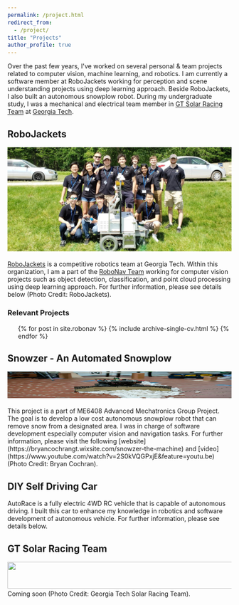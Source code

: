 ```yaml
---
permalink: /project.html
redirect_from:
  - /project/
title: "Projects"
author_profile: true
---
```

Over the past few years, I've worked on several personal & team projects related to computer vision, machine learning, and robotics. I am currently a software member at RoboJackets working for perception and scene understanding projects using deep learning approach. Beside RoboJackets, I also built an autonomous snowplow robot. During my undergraduate study, I was a mechanical and electrical team member in [GT Solar Racing Team](http://solarracing.gatech.edu/) at [Georgia Tech](https://www.gatech.edu/).

## RoboJackets
![RoboJackets](/images/robonav/robonav_team.jpg)
<br /><br />
[RoboJackets](https://robojackets.org/) is a competitive robotics team at Georgia Tech. Within this organization, I am a part of the [RoboNav Team](https://robojackets.org/teams/robonav/) working for computer vision projects such as object detection, classification, and point cloud processing using deep learning approach. For further information, please see details below (Photo Credit: RoboJackets).

### Relevant Projects
<!-- TODO: Need to learn how to resize images and add a border only top and bottom of table
<table style="border-collapse: collapse; border: none;">
<colgroup>
<col width="50%" />
<col width="50%" />
</colgroup>
<thead>
</thead>
<tbody>

<tr style="border: none">
<td markdown="span" style="vertical-align: middle; padding-bottom: 3em; border: none;"><img src="/images/robonav/pointcloud-segmentation-1.png"></td>
<td markdown="span" style="font-size: 16px; vertical-align: middle; padding-bottom: 3em; border: none">
    [Real-Time Clustering for Lidar Point Cloud Data](../_robonav/2020-spring-robonav-1.md)<br>
    RoboNav Software<br>
    [code](https://github.com/RoboJackets/igvc-software/tree/master/igvc_perception/src/pointcloud_segmentation)<br>
    </td>
</tr>

<tr style="border: none">
<td markdown="span" style="vertical-align: middle; padding-bottom: 3em; border: none;"><img src="/images/robonav/semantic-segmentation-1.png"></td>
<td markdown="span" style="font-size: 16px; vertical-align: middle; padding-bottom: 3em; border: none">
    [Multiclass Semantic Segmentation using Pytorch](../_robonav/2020-spring-robonav-2.md)<br>
    RoboNav Software<br>
    [code](https://github.com/RoboJackets/igvc-software/tree/master/igvc_perception/src/multiclass_segmentation)<br>
    </td>
</tr>

</tbody>
</table>
-->
<ul>{% for post in site.robonav %}
  {% include archive-single-cv.html %}
{% endfor %}</ul>

## Snowzer - An Automated Snowplow 
<img src="/images/robonav/snoozer.png" width="1000" height="60">
<br /><br />
This project is a part of ME6408 Advanced Mechatronics Group Project. The goal is to develop a low cost autonomous snowplow robot that can remove snow from a designated area. I was in charge of software development especially computer vision and navigation tasks. For further information, please visit the following [website](https://bryancochrangt.wixsite.com/snowzer-the-machine) and [video](https://www.youtube.com/watch?v=2S0kVQGPxjE&feature=youtu.be) (Photo Credit: Bryan Cochran).

## DIY Self Driving Car
AutoRace is a fully electric 4WD RC vehicle that is capable of autonomous driving. I built this car to enhance my knowledge in robotics and software development of autonomous vehicle. For further information, please see details below.

## GT Solar Racing Team
<img src="images/robonav/gt_solar_racing.jpeg" width="1000" height="60">
Coming soon (Photo Credit: Georgia Tech Solar Racing Team).